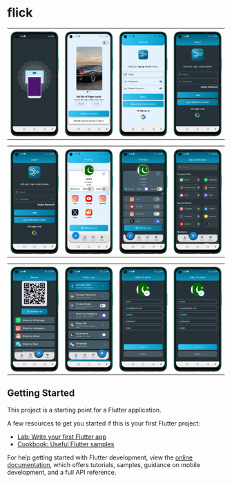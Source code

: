# flick

 <table style='border:none;width:100%'>
  <td style='width:24%;'>
   <img style='width:100%;' src='img1.png'>
  </td>
  <td style='width:24%;'>
  <img style='width:100%;' src='img2.png'>
  </td>
   <td style='width:24%;'>
  <img style='width:100%;' src='img3.png'>
  </td>
   </td>
   <td style='width:24%;'>
  <img style='width:100%;' src='img4.png'>
  </td>
</table>
 <table style='border:none;width:100%'>
  <td style='width:24%;'>
   <img style='width:100%;' src='img4.png'>
  </td>
  <td style='width:24%;'>
  <img style='width:100%;' src='img5.png'>
  </td>
   <td style='width:24%;'>
  <img style='width:100%;' src='img6.png'>
  </td>
   </td>
   <td style='width:24%;'>
  <img style='width:100%;' src='img7.png'>
  </td>
</table>
 <table style='border:none;width:100%'>
  <td style='width:24%;'>
   <img style='width:100%;' src='img8.png'>
  </td>
  <td style='width:24%;'>
  <img style='width:100%;' src='img9.png'>
  </td>
   <td style='width:24%;'>
  <img style='width:100%;' src='img10.png'>
  </td>
   </td>
   <td style='width:24%;'>
  <img style='width:100%;' src='img10.png'>
  </td>
</table>


## Getting Started

This project is a starting point for a Flutter application.

A few resources to get you started if this is your first Flutter project:

- [Lab: Write your first Flutter app](https://docs.flutter.dev/get-started/codelab)
- [Cookbook: Useful Flutter samples](https://docs.flutter.dev/cookbook)

For help getting started with Flutter development, view the
[online documentation](https://docs.flutter.dev/), which offers tutorials,
samples, guidance on mobile development, and a full API reference.
